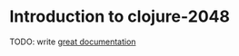 # Introduction to clojure-2048

TODO: write [great documentation](http://jacobian.org/writing/what-to-write/)
